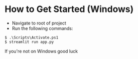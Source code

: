 # How to Get Started (Windows)
- Navigate to root of project
- Run the following commands:

``$ .\Scripts\Activate.ps1``
<br>
``$ streamlit run app.py``


If you're not on Windows good luck